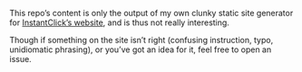 This repo’s content is only the output of my own clunky static site generator for [InstantClick’s website](http://instantclick.io/), and is thus not really interesting.

Though if something on the site isn’t right (confusing instruction, typo, unidiomatic phrasing), or you’ve got an idea for it, feel free to open an issue.